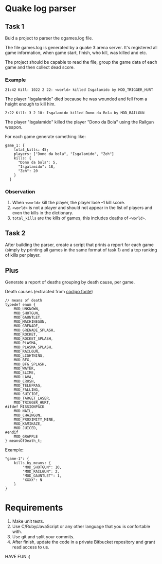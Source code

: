 # Quake log parser

## Task 1

Buid a project to parser the qgames.log file.

The file games.log is generated by a quake 3 arena server. It's registered all game information, when game start, finish, who kill, was killed and etc.

The project should be capable to read the file, group the game data of each game and then collect dead score.


### Example

  	21:42 Kill: 1022 2 22: <world> killed Isgalamido by MOD_TRIGGER_HURT
  
  The player "Isgalamido" died because he was wounded and fell from a height enough to kill him.

  	2:22 Kill: 3 2 10: Isgalamido killed Dono da Bola by MOD_RAILGUN
  
  The player "Isgalamido" killed the player "Dono da Bola" using the Railgun weapon.
  
For each game generate something like:

    game_1: {
	    total_kills: 45;
	    players: ["Dono da bola", "Isgalamido", "Zeh"]
	    kills: {
	      "Dono da bola": 5,
	      "Isgalamido": 18,
	      "Zeh": 20
	    }
	  }

### Observation

1. When `<world>` kill the player, the player lose -1 kill score.
2. `<world>` is not a player and should not appear in the list of players and even the kills in the dictionary.
3. `total_kills` are the kills of games, this includes deaths of `<world>`.

## Task 2

After building the parser, create a script that prints a report for each game (simply by printing all games in the same format of task 1) and a top ranking of kills per player.

## Plus

Generate a report of deaths grouping by death cause, per game.

Death causes (extracted from [código fonte](https://github.com/id-Software/Quake-III-Arena/blob/master/code/game/bg_public.h))

	// means of death
	typedef enum {
		MOD_UNKNOWN,
		MOD_SHOTGUN,
		MOD_GAUNTLET,
		MOD_MACHINEGUN,
		MOD_GRENADE,
		MOD_GRENADE_SPLASH,
		MOD_ROCKET,
		MOD_ROCKET_SPLASH,
		MOD_PLASMA,
		MOD_PLASMA_SPLASH,
		MOD_RAILGUN,
		MOD_LIGHTNING,
		MOD_BFG,
		MOD_BFG_SPLASH,
		MOD_WATER,
		MOD_SLIME,
		MOD_LAVA,
		MOD_CRUSH,
		MOD_TELEFRAG,
		MOD_FALLING,
		MOD_SUICIDE,
		MOD_TARGET_LASER,
		MOD_TRIGGER_HURT,
	#ifdef MISSIONPACK
		MOD_NAIL,
		MOD_CHAINGUN,
		MOD_PROXIMITY_MINE,
		MOD_KAMIKAZE,
		MOD_JUICED,
	#endif
		MOD_GRAPPLE
	} meansOfDeath_t;

Example:

	"game-1": {
		kills_by_means: {
			"MOD_SHOTGUN": 10,
			"MOD_RAILGUN": 2,
			"MOD_GAUNTLET": 1,
			"XXXX": N
		}
	}

# Requirements

1. Make unit tests.
2. Use C/Ruby/JavaScript or any other language that you is confortable with.
3. Use git and split your commits.
4. After finish, update the code in a private Bitbucket repository and grant read access to us.

HAVE FUN :)